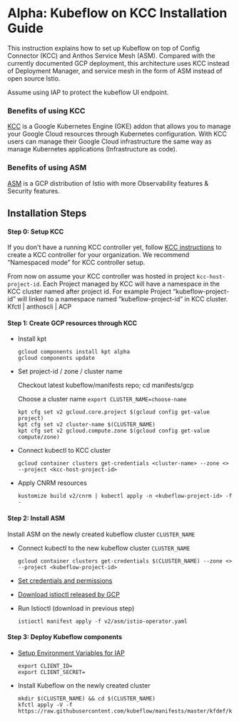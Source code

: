 # Alpha: Kubeflow on KCC Installation Guide

This instruction explains how to set up Kubeflow on top of Config Connector (KCC) and Anthos Service Mesh (ASM).
Compared with the currently documented GCP deployment, this architecture uses KCC instead of Deployment Manager, and service mesh in the form of ASM instead of open source Istio.

Assume using IAP to protect the kubeflow UI endpoint.

### Benefits of using  KCC

[KCC](https://cloud.google.com/config-connector) is a Google Kubernetes Engine (GKE) addon that allows you to manage your Google Cloud resources through Kubernetes configuration.
With KCC users can manage their Google Cloud infrastructure the same way as manage Kubernetes applications (Infrastructure as code).


### Benefits of using ASM

[ASM](https://cloud.google.com/service-mesh/docs/overview) is a GCP distribution of Istio with more Observability features & Security features.

## Installation Steps


#### Step 0: Setup KCC
If you don't have a running KCC controller yet, follow [KCC instructions](https://cloud.google.com/config-connector/docs/how-to/install-upgrade-uninstall) to create a KCC controller for your organization.
We recommend “Namespaced mode” for KCC controller setup.

From now on assume your KCC controller was hosted in project `kcc-host-project-id`.
Each Project managed by KCC will have a namespace in the KCC cluster named after project id. For example Project “kubeflow-project-id” will linked to a namespace named “kubeflow-project-id” in KCC cluster.
Kfctl | anthoscli | ACP

#### Step 1: Create GCP resources through KCC
* Install kpt

  ```
  gcloud components install kpt alpha
  gcloud components update
  ```

* Set project-id / zone / cluster name

  Checkout latest kubeflow/manifests repo; cd manifests/gcp
  
  Choose a cluster name `export CLUSTER_NAME=choose-name`

  ```
  kpt cfg set v2 gcloud.core.project $(gcloud config get-value project)
  kpt cfg set v2 cluster-name $(CLUSTER_NAME)
  kpt cfg set v2 gcloud.compute.zone $(gcloud config get-value compute/zone)
  ```

* Connect kubectl to KCC cluster

  `gcloud container clusters get-credentials <cluster-name> --zone <> --project <kcc-host-project-id>`

* Apply CNRM resources

  `kustomize build v2/cnrm | kubectl apply -n <kubeflow-project-id> -f -`


#### Step 2: Install ASM
Install ASM on the newly created kubeflow cluster `CLUSTER_NAME`

* Connect kubectl to the new kubeflow cluster `CLUSTER_NAME`

  `gcloud container clusters get-credentials $(CLUSTER_NAME) --zone <> --project <kubeflow-project-id>`

* [Set credentials and permissions](https://cloud.google.com/service-mesh/docs/gke-install-existing-cluster#set_credentials_and_permissions)

* [Download istioctl released by GCP](https://cloud.google.com/service-mesh/docs/gke-install-existing-cluster#download_the_installation_file)

* Run Istioctl (download in previous step)

  `istioctl manifest apply -f v2/asm/istio-operator.yaml`

	
#### Step 3: Deploy Kubeflow components

* [Setup Environment Variables for IAP](https://www.kubeflow.org/docs/gke/deploy/oauth-setup/)
	
	```
	export CLIENT_ID=
	export CLIENT_SECRET=
  ```

* Install Kubeflow on the newly created cluster

  ```
  mkdir $(CLUSTER_NAME) && cd $(CLUSTER_NAME)
  kfctl apply -V -f https://raw.githubusercontent.com/kubeflow/manifests/master/kfdef/kfctl_gcp_asm_exp.yaml
  ```